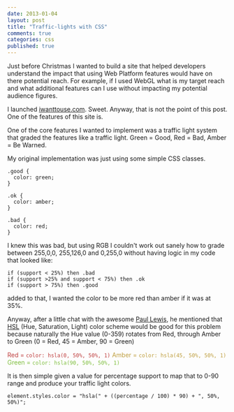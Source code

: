 ```yaml
---
date: 2013-01-04
layout: post
title: "Traffic-lights with CSS"
comments: true
categories: css
published: true
---
```


Just before Christmas I wanted to build a site that helped developers understand the impact that using Web Platform features would have on there potential reach.
For example, if I used WebGL what is my target reach and what additional features can I use without impacting my potential audience figures.  

I launched [iwanttouse.com](http://iwanttouse.com). Sweet. Anyway, that is not the point of this post.  One of the features of this site is.

One of the core features I wanted to implement was a traffic light system that graded the features like a traffic light. Green = Good, Red = Bad, Amber = Be Warned.  

My original implementation was just using some simple CSS classes.

    .good {
      color: green;
    }

    .ok {
      color: amber;
    }

    .bad {
      color: red;
    }

I knew this was bad, but using RGB I couldn't work out sanely how to grade between 255,0,0, 255,126,0 and 0,255,0 without having logic in my code that looked like:

    if (support < 25%) then .bad
    if (support >25% and support < 75%) then .ok
    if (support > 75%) then .good

added to that, I wanted the color to be more red than amber if it was at 35%.

Anyway, after a little chat with the awesome [Paul Lewis](http://twitter.com/aerotwist), he mentioned that [HSL](http://www.css3.info/preview/hsla/) (Hue, Saturation, Light) color scheme would be good for this problem
because naturally the Hue value (0-359) rotates from Red, through Amber to Green (0 = Red, 45 = Amber, 90 = Green)

<span style="color: hsla(0, 50%, 50%, 1)">Red = `color: hsla(0, 50%, 50%, 1)`</span>
<span style="color: hsla(45, 50%, 50%, 1)">Amber = `color: hsla(45, 50%, 50%, 1)`</span>
<span style="color: hsla(90, 50%, 50%, 1)">Green = `color: hsla(90, 50%, 50%, 1)`</span>

It is then simple given a value for percentage support to map that to 0-90 range and produce your traffic light colors.

    element.styles.color = "hsla(" + ((percentage / 100) * 90) + ", 50%, 50%)";

